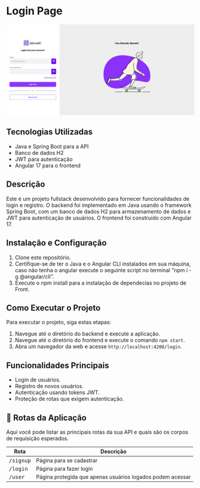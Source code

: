 # Login Page

<p align="center">
    <img src="./.github/login.png" alt="Image Example" width="1000px">
</p>

## Tecnologias Utilizadas

- Java e Spring Boot para a API
- Banco de dados H2
- JWT para autenticação
- Angular 17 para o frontend

## Descrição

Este é um projeto fullstack desenvolvido para fornecer funcionalidades de login e registro. O backend foi implementado em Java usando o framework Spring Boot, com um banco de dados H2 para armazenamento de dados e JWT para autenticação de usuários. O frontend foi construído com Angular 17.

## Instalação e Configuração

1. Clone este repositório.
2. Certifique-se de ter o Java e o Angular CLI instalados em sua máquina, caso não tenha o angular execute o seguinte script no terminal "npm i -g @angular/cli".
3. Execute o npm install para a instalação de dependecias no projeto de Front.

## Como Executar o Projeto

Para executar o projeto, siga estas etapas:

1. Navegue até o diretório do backend e execute a aplicação.
2. Navegue até o diretório do frontend e execute o comando `npm start`.
3. Abra um navegador da web e acesse `http://localhost:4200/login`.

## Funcionalidades Principais

- Login de usuários.
- Registro de novos usuários.
- Autenticação usando tokens JWT.
- Proteção de rotas que exigem autenticação.

## 📍 Rotas da Aplicação

Aqui você pode listar as principais rotas da sua API e quais são os corpos de requisição esperados.

| Rota               | Descrição                                          
|----------------------|-----------------------------------------------------
| <kbd>/signup</kbd>     | Página para se cadastrar
| <kbd>/login</kbd>     | Página para fazer login
| <kbd>/user</kbd>     | Página protegida que apenas usuários logados podem acessar
